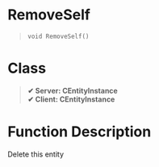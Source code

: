 # RemoveSelf
> `void RemoveSelf()`
# Class
> __✔ Server: CEntityInstance__  
> __✔ Client: CEntityInstance__  
# Function Description
Delete this entity
